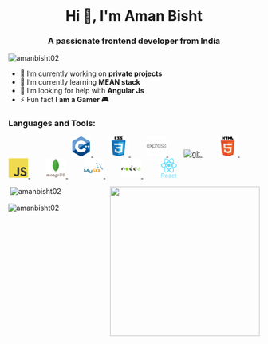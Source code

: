                                 
<section align="center">
<img
  src="https://cdn.dribbble.com/users/1162077/screenshots/3848914/programmer.gif"
  alt=""
/>
</section>
<h1 align="center">Hi 👋, I'm Aman Bisht</h1>
<h3 align="center">A passionate frontend developer from India</h3>

<p align="left">
  <img
    src="https://komarev.com/ghpvc/?username=amanbisht02&label=Profile%20views&color=0e75b6&style=flat"
    alt="amanbisht02"
  />
</p>

- 🔭 I’m currently working on **private projects**
-  🌱 I’m currently learning
**MEAN stack**
- 🤝 I’m looking for help with **Angular Js**
- ⚡ Fun fact **I am a Gamer 🎮**

<h3 align="left">Languages and Tools:</h3>
<p align="left"> &nbsp;	&nbsp;	&nbsp; &nbsp; &nbsp;	&nbsp;	&nbsp; &nbsp; &nbsp;	&nbsp;	&nbsp; &nbsp; &nbsp;	&nbsp;	&nbsp; &nbsp; <a href="https://www.w3schools.com/cpp/" target="_blank" rel="noreferrer"> <img src="https://raw.githubusercontent.com/devicons/devicon/master/icons/cplusplus/cplusplus-original.svg" alt="cplusplus" width="40" height="40"/> </a> 	&nbsp;	&nbsp;	&nbsp; &nbsp; <a href="https://www.w3schools.com/css/" target="_blank" rel="noreferrer"> <img src="https://raw.githubusercontent.com/devicons/devicon/master/icons/css3/css3-original-wordmark.svg" alt="css3" width="40" height="40"/> </a> &nbsp;	&nbsp;	&nbsp; &nbsp; <a href="https://expressjs.com" target="_blank" rel="noreferrer"> <img src="https://raw.githubusercontent.com/devicons/devicon/master/icons/express/express-original-wordmark.svg" alt="express" width="40" height="40"/> </a> &nbsp;	&nbsp;	&nbsp; &nbsp; <a href="https://git-scm.com/" target="_blank" rel="noreferrer"> <img src="https://www.vectorlogo.zone/logos/git-scm/git-scm-icon.svg" alt="git" width="40" height="40"/> </a> &nbsp;	&nbsp;	&nbsp; &nbsp; <a href="https://www.w3.org/html/" target="_blank" rel="noreferrer"> <img src="https://raw.githubusercontent.com/devicons/devicon/master/icons/html5/html5-original-wordmark.svg" alt="html5" width="40" height="40"/> </a> &nbsp;	&nbsp;	&nbsp; &nbsp; <a href="https://developer.mozilla.org/en-US/docs/Web/JavaScript" target="_blank" rel="noreferrer"> <img src="https://raw.githubusercontent.com/devicons/devicon/master/icons/javascript/javascript-original.svg" alt="javascript" width="40" height="40"/> </a> &nbsp;	&nbsp;	&nbsp; &nbsp; <a href="https://www.mongodb.com/" target="_blank" rel="noreferrer"> <img src="https://raw.githubusercontent.com/devicons/devicon/master/icons/mongodb/mongodb-original-wordmark.svg" alt="mongodb" width="40" height="40"/> </a> &nbsp;	&nbsp;	&nbsp; &nbsp; <a href="https://www.mysql.com/" target="_blank" rel="noreferrer"> <img src="https://raw.githubusercontent.com/devicons/devicon/master/icons/mysql/mysql-original-wordmark.svg" alt="mysql" width="40" height="40"/> </a> &nbsp;	&nbsp;	&nbsp; &nbsp; <a href="https://nodejs.org" target="_blank" rel="noreferrer"> <img src="https://raw.githubusercontent.com/devicons/devicon/master/icons/nodejs/nodejs-original-wordmark.svg" alt="nodejs" width="40" height="40"/> </a> &nbsp;	&nbsp;	&nbsp; &nbsp; <a href="https://reactjs.org/" target="_blank" rel="noreferrer"> <img src="https://raw.githubusercontent.com/devicons/devicon/master/icons/react/react-original-wordmark.svg" alt="react" width="40" height="40"/> </a> </p>

  <img src="https://camo.githubusercontent.com/7b74c6396b4fe40895b2d3da58b95e97abbd2e15c5ef58be30e954fc1b059da8/68747470733a2f2f692e696d6775722e636f6d2f384d75705a48592e676966" alt="" align= "right" style=" width: 300px; height: 300px;" />


<p>
  &nbsp;<img
    align="center"
    src="https://github-readme-stats.vercel.app/api?username=amanbisht02&show_icons=true&locale=en"
    alt="amanbisht02"
  />
</p>

<p>
  <img
    align="center"
    src="https://github-readme-streak-stats.herokuapp.com/?user=amanbisht02&"
    alt="amanbisht02"
  />
</p>
